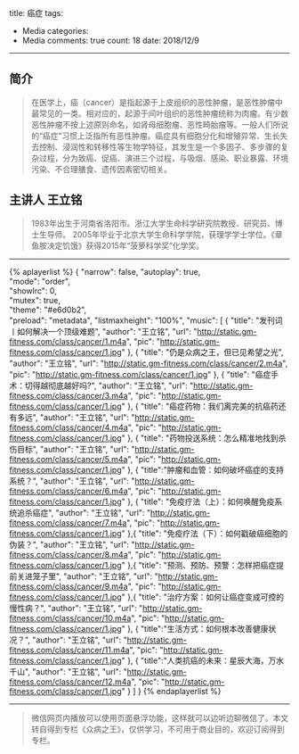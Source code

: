 title: 癌症
tags: 
  - Media
categories: 
  - Media
comments: true
count: 18
date: 2018/12/9
---
  ## 简介
> 在医学上，癌（cancer）是指起源于上皮组织的恶性肿瘤，是恶性肿瘤中最常见的一类。相对应的，起源于间叶组织的恶性肿瘤统称为肉瘤。有少数恶性肿瘤不按上述原则命名，如肾母细胞瘤、恶性畸胎瘤等。一般人们所说的“癌症”习惯上泛指所有恶性肿瘤。癌症具有细胞分化和增殖异常、生长失去控制、浸润性和转移性等生物学特征，其发生是一个多因子、多步骤的复杂过程，分为致癌、促癌、演进三个过程，与吸烟、感染、职业暴露、环境污染、不合理膳食、遗传因素密切相关。

## 主讲人 王立铭
> 1983年出生于河南省洛阳市。浙江大学生命科学研究院教授、研究员、博士生导师。
2005年毕业于北京大学生命科学学院，获理学学士学位。《章鱼胺决定饥饿》获得2015年“菠萝科学奖”化学奖。


---


{% aplayerlist %}
{
    "narrow": false,
    "autoplay": true,  
    "mode": "order",    
    "showlrc": 0,               
    "mutex": true,                      
    "theme": "#e6d0b2",	            
    "preload": "metadata", 
    "listmaxheight": "100%",
    "music": [
        {
            "title": "发刊词丨如何解决一个顶级难题",
            "author": "王立铭",
            "url": "http://static.gm-fitness.com/class/cancer/1.m4a",
            "pic": "http://static.gm-fitness.com/class/cancer/1.jpg"
        },
        {
            "title": "仍是众病之王，但已见希望之光",
            "author": "王立铭",
            "url": "http://static.gm-fitness.com/class/cancer/2.m4a",
            "pic": "http://static.gm-fitness.com/class/cancer/1.jpg"
        },
        {
            "title": "癌症手术：切得越彻底越好吗?",
            "author": "王立铭",
            "url": "http://static.gm-fitness.com/class/cancer/3.m4a",
            "pic": "http://static.gm-fitness.com/class/cancer/1.jpg"
        },
        {
            "title": "癌症药物：我们离完美的抗癌药还有多远",
            "author": "王立铭",
            "url": "http://static.gm-fitness.com/class/cancer/4.m4a",
            "pic": "http://static.gm-fitness.com/class/cancer/1.jpg"
        },
        {
            "title": "药物投送系统：怎么精准地找到杀伤目标",
            "author": "王立铭",
            "url": "http://static.gm-fitness.com/class/cancer/5.m4a",
            "pic": "http://static.gm-fitness.com/class/cancer/1.jpg"
        },
        {
            "title":"肿瘤和血管：如何破坏癌症的支持系统？",
            "author": "王立铭",
            "url": "http://static.gm-fitness.com/class/cancer/6.m4a",
            "pic": "http://static.gm-fitness.com/class/cancer/1.jpg"
        },
        {
            "title": "免疫疗法（上）：如何唤醒免疫系统追杀癌症",
            "author": "王立铭",
            "url": "http://static.gm-fitness.com/class/cancer/7.m4a",
            "pic": "http://static.gm-fitness.com/class/cancer/1.jpg"
        },{
            "title": "免疫疗法（下）：如何戳破癌细胞的伪装？",
            "author": "王立铭",
            "url": "http://static.gm-fitness.com/class/cancer/8.m4a",
            "pic": "http://static.gm-fitness.com/class/cancer/1.jpg"
        },{
            "title": "预测、预防、预警：怎样把癌症提前关进笼子里",
            "author": "王立铭",
            "url": "http://static.gm-fitness.com/class/cancer/9.m4a",
            "pic": "http://static.gm-fitness.com/class/cancer/1.jpg"
        },{
            "title": "治疗方案：如何让癌症变成可控的慢性病？",
            "author": "王立铭",
            "url": "http://static.gm-fitness.com/class/cancer/10.m4a",
            "pic": "http://static.gm-fitness.com/class/cancer/1.jpg"
        },
        {
            "title":"生活方式：如何根本改善健康状况？",
            "author": "王立铭",
            "url": "http://static.gm-fitness.com/class/cancer/11.m4a",
            "pic": "http://static.gm-fitness.com/class/cancer/1.jpg"
        },
        {
            "title":"人类抗癌的未来：星辰大海，万水千山",
            "author": "王立铭",
            "url": "http://static.gm-fitness.com/class/cancer/12.m4a",
            "pic": "http://static.gm-fitness.com/class/cancer/1.jpg"
        }
    ]
}
{% endaplayerlist %}


-----
> 微信网页内播放可以使用页面悬浮功能，这样就可以边听边聊微信了。本文转自得到专栏《众病之王》，仅供学习，不可用于商业目的，欢迎订阅得到专栏。